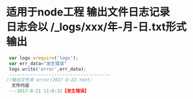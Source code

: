 适用于node工程 输出文件日志记录  
日志会以 /_logs/xxx/年-月-日.txt形式输出
====  
```js
 var logs =require('logs');
 var err_data="发生错误"
 logs.write('error',err_data);  
 --------------------------------------
//输出文件夹 error/2017-8-22.text; 
  文件内容
 ---2017-8-21 11:6:32【发生错误】

```
